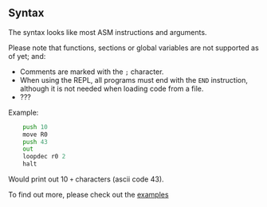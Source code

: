 ## Syntax

The syntax looks like most ASM instructions and arguments.

Please note that functions, sections or global variables are not supported as of yet; and:

- Comments are marked with the `;` character.
- When using the REPL, all programs must end with the `END` instruction, although it is not needed when loading code from a file.
- ???

Example:

```asm
    push 10
    move R0
    push 43
    out
    loopdec r0 2
    halt
```

Would print out 10 `+` characters (ascii code 43).

To find out more, please check out the [examples](../examples/)
